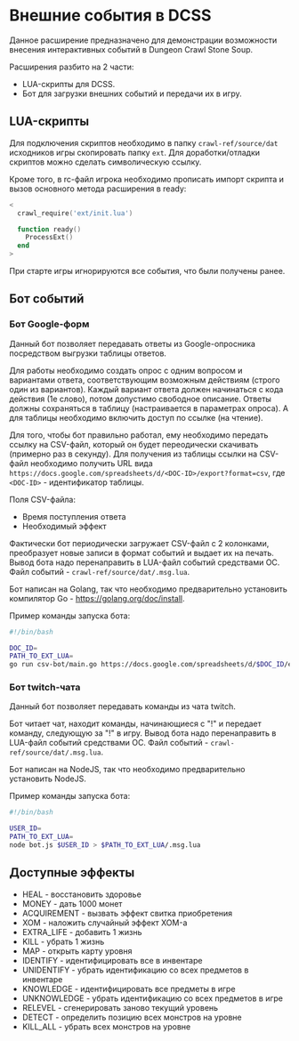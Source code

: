 # Внешние события в DCSS

Данное расширение предназначено для демонстрации возможности внесения интерактивных событий в Dungeon Crawl Stone Soup.

Расширения разбито на 2 части:

* LUA-скрипты для DCSS.
* Бот для загрузки внешних событий и передачи их в игру.

## LUA-скрипты

Для подключения скриптов необходимо в папку `crawl-ref/source/dat` исходников игры скопировать папку `ext`. Для доработки/отладки скриптов можно сделать символическую ссылку.

Кроме того, в rc-файл игрока необходимо прописать импорт скрипта и вызов основного метода расширения в ready:

```lua
<
  crawl_require('ext/init.lua')

  function ready()
    ProcessExt()
  end
>
```

При старте игры игнорируются все события, что были получены ранее.

## Бот событий

### Бот Google-форм

Данный бот позволяет передавать ответы из Google-опросника посредством выгрузки таблицы ответов.

Для работы необходимо создать опрос с одним вопросом и вариантами ответа, соответствующим возможным действиям (строго один из вариантов). Каждый вариант ответа должен начинаться с кода действия (1е слово), потом допустимо свободное описание.
Ответы должны сохраняться в таблицу (настраивается в параметрах опроса).
А для таблицы необходимо включить доступ по ссылке (на чтение).

Для того, чтобы бот правильно работал, ему необходимо передать ссылку на CSV-файл, который он будет переодически скачивать (примерно раз в секунду).
Для получения из таблицы ссылки на CSV-файл необходимо получить URL вида `https://docs.google.com/spreadsheets/d/<DOC-ID>/export?format=csv`, где `<DOC-ID>` - идентификатор таблицы.

Поля CSV-файла:

* Время поступления ответа
* Необходимый эффект

Фактически бот периодически загружает CSV-файл с 2 колонками, преобразует новые записи в формат событий и выдает их на печать.
Вывод бота надо перенаправить в LUA-файл событий средствами ОС. Файл событий - `crawl-ref/source/dat/.msg.lua`.

Бот написан на Golang, так что необходимо предварительно установить компилятор Go - <https://golang.org/doc/install>.

Пример команды запуска бота:

```bash
#!/bin/bash

DOC_ID=
PATH_TO_EXT_LUA=
go run csv-bot/main.go https://docs.google.com/spreadsheets/d/$DOC_ID/export?format=csv > $PATH_TO_EXT_LUA/.msg.lua
```

### Бот twitch-чата

Данный бот позволяет передавать команды из чата twitch.

Бот читает чат, находит команды, начинающиеся с "!" и передает команду, следующую за "!" в игру.
Вывод бота надо перенаправить в LUA-файл событий средствами ОС. Файл событий - `crawl-ref/source/dat/.msg.lua`.

Бот написан на NodeJS, так что необходимо предварительно установить NodeJS.

Пример команды запуска бота:

```bash
#!/bin/bash

USER_ID=
PATH_TO_EXT_LUA=
node bot.js $USER_ID > $PATH_TO_EXT_LUA/.msg.lua
```

## Доступные эффекты

* HEAL - восстановить здоровье
* MONEY - дать 1000 монет
* ACQUIREMENT - вызвать эффект свитка приобретения
* XOM - наложить случайный эффект XOM-а
* EXTRA_LIFE - добавить 1 жизнь
* KILL - убрать 1 жизнь
* MAP - открыть карту уровня
* IDENTIFY - идентифицировать все в инвентаре
* UNIDENTIFY - убрать идентификацию со всех предметов в инвентаре
* KNOWLEDGE  - идентифицировать все предметы в игре
* UNKNOWLEDGE  - убрать идентификацию со всех предметов в игре
* RELEVEL - сгенерировать заново текущий уровень
* DETECT - определить позицию всех монстров на уровне
* KILL_ALL - убрать всех монстров на уровне
